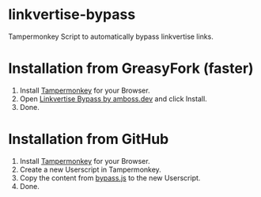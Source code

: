 # linkvertise-bypass
Tampermonkey Script to automatically bypass linkvertise links.

# Installation from GreasyFork (faster)
1. Install [Tampermonkey](https://www.tampermonkey.net) for your Browser.
2. Open [Linkvertise Bypass by amboss.dev](https://greasyfork.org/de/scripts/446709-linkvertise-bypass-by-amboss-dev) and click Install.
3. Done.

# Installation from GitHub
1. Install [Tampermonkey](https://www.tampermonkey.net) for your Browser.
2. Create a new Userscript in Tampermonkey.
3. Copy the content from [bypass.js](https://raw.githubusercontent.com/ambozz/linkvertise-bypass/main/bypass.js) to the new Userscript.
4. Done.

